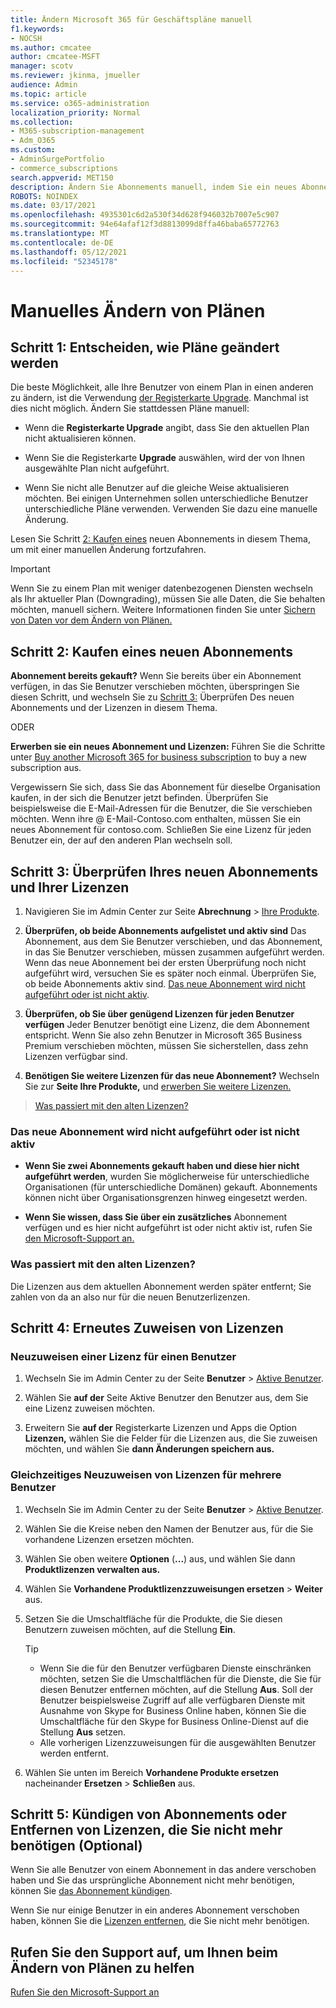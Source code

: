 ```yaml
---
title: Ändern Microsoft 365 für Geschäftspläne manuell
f1.keywords:
- NOCSH
ms.author: cmcatee
author: cmcatee-MSFT
manager: scotv
ms.reviewer: jkinma, jmueller
audience: Admin
ms.topic: article
ms.service: o365-administration
localization_priority: Normal
ms.collection:
- M365-subscription-management
- Adm_O365
ms.custom:
- AdminSurgePortfolio
- commerce_subscriptions
search.appverid: MET150
description: Ändern Sie Abonnements manuell, indem Sie ein neues Abonnement kaufen und sicherstellen, dass die Abonnements aufgelistet und aktiv sind.
ROBOTS: NOINDEX
ms.date: 03/17/2021
ms.openlocfilehash: 4935301c6d2a530f34d628f946032b7007e5c907
ms.sourcegitcommit: 94e64afaf12f3d8813099d8ffa46baba65772763
ms.translationtype: MT
ms.contentlocale: de-DE
ms.lasthandoff: 05/12/2021
ms.locfileid: "52345178"
---
```

# <a name="change-plans-manually"></a>Manuelles Ändern von Plänen

## <a name="step-1-decide-how-to-change-plans"></a>Schritt 1: Entscheiden, wie Pläne geändert werden

Die beste Möglichkeit, alle Ihre Benutzer von einem Plan in einen anderen zu ändern, ist die Verwendung [der Registerkarte Upgrade](upgrade-to-different-plan.md). Manchmal ist dies nicht möglich. Ändern Sie stattdessen Pläne manuell:

- Wenn die **Registerkarte Upgrade** angibt, dass Sie den aktuellen Plan nicht aktualisieren können.

- Wenn Sie die Registerkarte **Upgrade** auswählen, wird der von Ihnen ausgewählte Plan nicht aufgeführt.

- Wenn Sie nicht alle Benutzer auf die gleiche Weise aktualisieren möchten. Bei einigen Unternehmen sollen unterschiedliche Benutzer unterschiedliche Pläne verwenden. Verwenden Sie dazu eine manuelle Änderung.

Lesen Sie Schritt [2: Kaufen eines](#step-2-buy-a-new-subscription) neuen Abonnements in diesem Thema, um mit einer manuellen Änderung fortzufahren.

> [!IMPORTANT]
> Wenn Sie zu einem Plan mit weniger datenbezogenen Diensten wechseln als Ihr aktueller Plan (Downgrading), müssen Sie alle Daten, die Sie behalten möchten, manuell sichern. Weitere Informationen finden Sie unter [Sichern von Daten vor dem Ändern von Plänen.](back-up-data-before-switching-plans.md)

## <a name="step-2-buy-a-new-subscription"></a>Schritt 2: Kaufen eines neuen Abonnements

**Abonnement bereits gekauft?** Wenn Sie bereits über ein Abonnement verfügen, in das Sie Benutzer verschieben möchten, überspringen Sie diesen Schritt, und wechseln Sie zu [Schritt 3:](#step-3-check-your-new-subscription-and-licenses) Überprüfen Des neuen Abonnements und der Lizenzen in diesem Thema.

ODER

**Erwerben sie ein neues Abonnement und Lizenzen:** Führen Sie die Schritte unter [Buy another Microsoft 365 for business subscription](../try-or-buy-microsoft-365.md) to buy a new subscription aus.

Vergewissern Sie sich, dass Sie das Abonnement für dieselbe Organisation kaufen, in der sich die Benutzer jetzt befinden. Überprüfen Sie beispielsweise die E-Mail-Adressen für die Benutzer, die Sie verschieben möchten. Wenn ihre \@ E-Mail-Contoso.com enthalten, müssen Sie ein neues Abonnement für contoso.com.
Schließen Sie eine Lizenz für jeden Benutzer ein, der auf den anderen Plan wechseln soll.

## <a name="step-3-check-your-new-subscription-and-licenses"></a>Schritt 3: Überprüfen Ihres neuen Abonnements und Ihrer Lizenzen

1. Navigieren Sie im Admin Center zur Seite **Abrechnung** \> <a href="https://go.microsoft.com/fwlink/p/?linkid=842054" target="_blank">Ihre Produkte</a>.

2. **Überprüfen, ob beide Abonnements aufgelistet und aktiv sind** Das Abonnement, aus dem Sie Benutzer verschieben, und das Abonnement, in das Sie Benutzer verschieben, müssen zusammen aufgeführt werden. Wenn das neue Abonnement bei der ersten Überprüfung noch nicht aufgeführt wird, versuchen Sie es später noch einmal. Überprüfen Sie, ob beide Abonnements aktiv sind. [Das neue Abonnement wird nicht aufgeführt oder ist nicht aktiv](#the-new-subscription-isnt-listed-or-isnt-active).

3. **Überprüfen, ob Sie über genügend Lizenzen für jeden Benutzer verfügen** Jeder Benutzer benötigt eine Lizenz, die dem Abonnement entspricht. Wenn Sie also zehn Benutzer in Microsoft 365 Business Premium verschieben möchten, müssen Sie sicherstellen, dass zehn Lizenzen verfügbar sind.

4. **Benötigen Sie weitere Lizenzen für das neue Abonnement?**
   Wechseln Sie zur **Seite Ihre Produkte,** und [erwerben Sie weitere Lizenzen.](../licenses/buy-licenses.md)

> [Was passiert mit den alten Lizenzen?](#what-about-the-old-licenses)

### <a name="the-new-subscription-isnt-listed-or-isnt-active"></a>Das neue Abonnement wird nicht aufgeführt oder ist nicht aktiv

- **Wenn Sie zwei Abonnements gekauft haben und diese hier nicht aufgeführt werden**, wurden Sie möglicherweise für unterschiedliche Organisationen (für unterschiedliche Domänen) gekauft. Abonnements können nicht über Organisationsgrenzen hinweg eingesetzt werden.

- **Wenn Sie wissen, dass Sie über ein zusätzliches** Abonnement verfügen und es hier nicht aufgeführt ist oder nicht aktiv ist, rufen Sie [den Microsoft-Support an.](../../business-video/get-help-support.md)

### <a name="what-about-the-old-licenses"></a>Was passiert mit den alten Lizenzen?

Die Lizenzen aus dem aktuellen Abonnement werden später entfernt; Sie zahlen von da an also nur für die neuen Benutzerlizenzen.

## <a name="step-4-reassign-licenses"></a>Schritt 4: Erneutes Zuweisen von Lizenzen

### <a name="reassign-a-license-for-one-user"></a>Neuzuweisen einer Lizenz für einen Benutzer

1. Wechseln Sie im Admin Center zu der Seite **Benutzer** \> <a href="https://go.microsoft.com/fwlink/p/?linkid=834822" target="_blank">Aktive Benutzer</a>.

2. Wählen Sie **auf der** Seite Aktive Benutzer den Benutzer aus, dem Sie eine Lizenz zuweisen möchten.

3. Erweitern Sie **auf der** Registerkarte Lizenzen und Apps die Option **Lizenzen,** wählen Sie die Felder für die Lizenzen aus, die Sie zuweisen möchten, und wählen Sie **dann Änderungen speichern aus.**

### <a name="reassign-licenses-for-multiple-users-at-once"></a>Gleichzeitiges Neuzuweisen von Lizenzen für mehrere Benutzer

1. Wechseln Sie im Admin Center zu der Seite **Benutzer** \> <a href="https://go.microsoft.com/fwlink/p/?linkid=834822" target="_blank">Aktive Benutzer</a>.

2. Wählen Sie die Kreise neben den Namen der Benutzer aus, für die Sie vorhandene Lizenzen ersetzen möchten.

3. Wählen Sie oben weitere **Optionen** (**...**) aus, und wählen Sie dann **Produktlizenzen verwalten aus.**

4. Wählen Sie **Vorhandene Produktlizenzzuweisungen ersetzen** \> **Weiter** aus.

5. Setzen Sie die Umschaltfläche für die Produkte, die Sie diesen Benutzern zuweisen möchten, auf die Stellung **Ein**.

    > [!TIP]
    > - Wenn Sie die für den Benutzer verfügbaren Dienste einschränken möchten, setzen Sie die Umschaltflächen für die Dienste, die Sie für diesen Benutzer entfernen möchten, auf die Stellung **Aus**. Soll der Benutzer beispielsweise Zugriff auf alle verfügbaren Dienste mit Ausnahme von Skype for Business Online haben, können Sie die Umschaltfläche für den Skype for Business Online-Dienst auf die Stellung **Aus** setzen.
    > - Alle vorherigen Lizenzzuweisungen für die ausgewählten Benutzer werden entfernt.

6. Wählen Sie unten im Bereich **Vorhandene Produkte ersetzen** nacheinander **Ersetzen** \> **Schließen** aus.

## <a name="step-5-cancel-subscriptions-or-remove-licenses-that-you-no-longer-need-optional"></a>Schritt 5: Kündigen von Abonnements oder Entfernen von Lizenzen, die Sie nicht mehr benötigen (Optional)

Wenn Sie alle Benutzer von einem Abonnement in das andere verschoben haben und Sie das ursprüngliche Abonnement nicht mehr benötigen, können Sie [das Abonnement kündigen](cancel-your-subscription.md).

Wenn Sie nur einige Benutzer in ein anderes Abonnement verschoben haben, können Sie die [Lizenzen entfernen](../licenses/buy-licenses.md), die Sie nicht mehr benötigen.

## <a name="call-support-to-help-you-change-plans"></a>Rufen Sie den Support auf, um Ihnen beim Ändern von Plänen zu helfen
[Rufen Sie den Microsoft-Support an](../../business-video/get-help-support.md)
